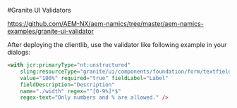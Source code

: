 #Granite UI Validators

https://github.com/AEM-NX/aem-namics/tree/master/aem-namics-examples/granite-ui-validator

After deploying the clientlib, use the validator like following example in your dialogs:

```html
<with jcr:primaryType="nt:unstructured"
    sling:resourceType="granite/ui/components/foundation/form/textfield"
    value="100%" required="true" fieldLabel="Label"
    fieldDescription="Description"
    name="./width" regex="^[0-9%]*$"
    regex-text="Only numbers and % are allowed." />
```
